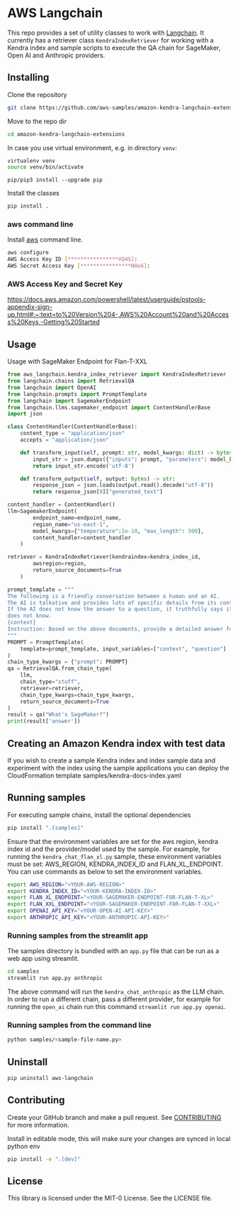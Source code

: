 # AWS Langchain
This repo provides a set of utility classes to work with [Langchain](https://github.com/hwchase17/langchain/tree/master). It currently has a retriever class `KendraIndexRetriever` for working with a Kendra index and sample scripts to execute the QA chain for SageMaker, Open AI and Anthropic providers.

## Installing

Clone the repository
```bash
git clone https://github.com/aws-samples/amazon-kendra-langchain-extensions.git
```

Move to the repo dir
```bash
cd amazon-kendra-langchain-extensions
```

In case you use virtual environment, e.g. in directory `venv`:  
```sh
virtualenv venv
source venv/bin/activate
```

```
pip/pip3 install --upgrade pip
```

Install the classes
```bash
pip install .
```

### aws command line
Install [aws](https://docs.aws.amazon.com/cli/latest/userguide/getting-started-install.html) command line.  

```sh
aws configure
AWS Access Key ID [****************VQ4S]: 
AWS Secret Access Key [****************N8e6]:
```

### AWS Access Key and Secret Key
    
https://docs.aws.amazon.com/powershell/latest/userguide/pstools-appendix-sign-up.html#:~:text=to%20Version%204-,AWS%20Account%20and%20Access%20Keys,-Getting%20Started  


## Usage

Usage with SageMaker Endpoint for Flan-T-XXL
```python
from aws_langchain.kendra_index_retriever import KendraIndexRetriever
from langchain.chains import RetrievalQA
from langchain import OpenAI
from langchain.prompts import PromptTemplate
from langchain import SagemakerEndpoint
from langchain.llms.sagemaker_endpoint import ContentHandlerBase
import json

class ContentHandler(ContentHandlerBase):
    content_type = "application/json"
    accepts = "application/json"

    def transform_input(self, prompt: str, model_kwargs: dict) -> bytes:
        input_str = json.dumps({"inputs": prompt, "parameters": model_kwargs})
        return input_str.encode('utf-8')

    def transform_output(self, output: bytes) -> str:
        response_json = json.loads(output.read().decode("utf-8"))
        return response_json[0]["generated_text"]

content_handler = ContentHandler()
llm=SagemakerEndpoint(
        endpoint_name=endpoint_name,
        region_name="us-east-1", 
        model_kwargs={"temperature":1e-10, "max_length": 500},
        content_handler=content_handler
    )

retriever = KendraIndexRetriever(kendraindex=kendra_index_id,
        awsregion=region,
        return_source_documents=True
    )

prompt_template = """
The following is a friendly conversation between a human and an AI.
The AI is talkative and provides lots of specific details from its context.
If the AI does not know the answer to a question, it truthfully says it
does not know.
{context}
Instruction: Based on the above documents, provide a detailed answer for, {question} Answer "don't know" if not present in the document. Solution:
"""
PROMPT = PromptTemplate(
    template=prompt_template, input_variables=["context", "question"]
)
chain_type_kwargs = {"prompt": PROMPT}
qa = RetrievalQA.from_chain_type(
    llm,
    chain_type="stuff",
    retriever=retriever,
    chain_type_kwargs=chain_type_kwargs,
    return_source_documents=True
)
result = qa("What's SageMaker?")
print(result['answer'])

```

## Creating an Amazon Kendra index with test data
If you wish to create a sample Kendra index and index sample data and experiment with the index using the sample applications you can deploy the CloudFormation template samples/kendra-docs-index.yaml


## Running samples
For executing sample chains, install the optional dependencies
```bash
pip install ".[samples]"
```

Ensure that the environment variables are set for the aws region, kendra index id and the provider/model used by the sample.
For example, for running the `kendra_chat_flan_xl.py` sample, these environment variables must be set: AWS_REGION, KENDRA_INDEX_ID
and FLAN_XL_ENDPOINT.
You can use commands as below to set the environment variables.
```bash
export AWS_REGION="<YOUR-AWS-REGION>"
export KENDRA_INDEX_ID="<YOUR-KENDRA-INDEX-ID>"
export FLAN_XL_ENDPOINT="<YOUR-SAGEMAKER-ENDPOINT-FOR-FLAN-T-XL>"
export FLAN_XXL_ENDPOINT="<YOUR-SAGEMAKER-ENDPOINT-FOR-FLAN-T-XXL>"
export OPENAI_API_KEY="<YOUR-OPEN-AI-API-KEY>"
export ANTHROPIC_API_KEY="<YOUR-ANTHROPIC-API-KEY>"
```

### Running samples from the streamlit app
The samples directory is bundled with an `app.py` file that can be run as a web app using streamlit. 
```bash
cd samples
streamlit run app.py anthropic
```
The above command will run the `kendra_chat_anthropic` as the LLM chain. In order to run a different chain, pass a different provider, for example for running the `open_ai` chain run this command `streamlit run app.py openai`.

### Running samples from the command line
```bash
python samples/<sample-file-name.py>
```

## Uninstall
```bash
pip uninstall aws-langchain
```

## Contributing
Create your GitHub branch and make a pull request.
See [CONTRIBUTING](CONTRIBUTING.md#security-issue-notifications) for more information.

Install in editable mode, this will make sure your changes are synced in local python env
```bash
pip install -e ".[dev]"
```

## License
This library is licensed under the MIT-0 License. See the LICENSE file.

